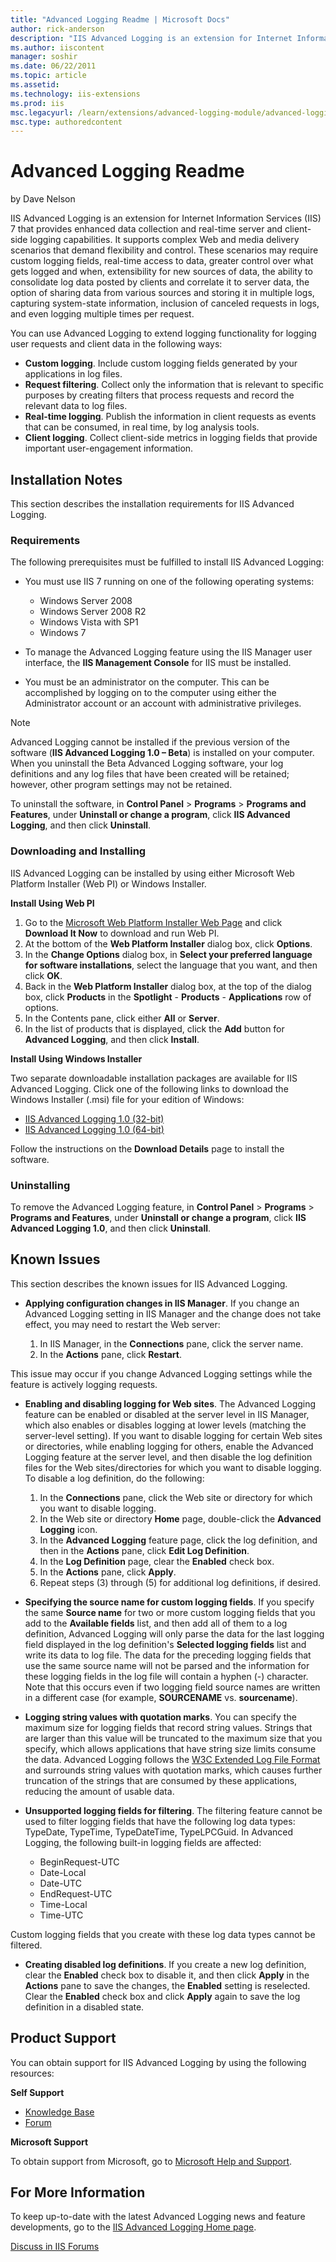 ```yaml
---
title: "Advanced Logging Readme | Microsoft Docs"
author: rick-anderson
description: "IIS Advanced Logging is an extension for Internet Information Services (IIS) 7 that provides enhanced data collection and real-time server and client-side lo..."
ms.author: iiscontent
manager: soshir
ms.date: 06/22/2011
ms.topic: article
ms.assetid: 
ms.technology: iis-extensions
ms.prod: iis
msc.legacyurl: /learn/extensions/advanced-logging-module/advanced-logging-readme
msc.type: authoredcontent
---
```

Advanced Logging Readme
====================
by Dave Nelson

IIS Advanced Logging is an extension for Internet Information Services (IIS) 7 that provides enhanced data collection and real-time server and client-side logging capabilities. It supports complex Web and media delivery scenarios that demand flexibility and control. These scenarios may require custom logging fields, real-time access to data, greater control over what gets logged and when, extensibility for new sources of data, the ability to consolidate log data posted by clients and correlate it to server data, the option of sharing data from various sources and storing it in multiple logs, capturing system-state information, inclusion of canceled requests in logs, and even logging multiple times per request.

You can use Advanced Logging to extend logging functionality for logging user requests and client data in the following ways:

- **Custom logging**. Include custom logging fields generated by your applications in log files.
- **Request filtering**. Collect only the information that is relevant to specific purposes by creating filters that process requests and record the relevant data to log files.
- **Real-time logging**. Publish the information in client requests as events that can be consumed, in real time, by log analysis tools.
- **Client logging**. Collect client-side metrics in logging fields that provide important user-engagement information.

## Installation Notes

This section describes the installation requirements for IIS Advanced Logging.

### Requirements

The following prerequisites must be fulfilled to install IIS Advanced Logging:

- You must use IIS 7 running on one of the following operating systems: 

    - Windows Server 2008
    - Windows Server 2008 R2
    - Windows Vista with SP1
    - Windows 7
- To manage the Advanced Logging feature using the IIS Manager user interface, the **IIS Management Console** for IIS must be installed.
- You must be an administrator on the computer. This can be accomplished by logging on to the computer using either the Administrator account or an account with administrative privileges.

> [!NOTE]
>  
 Advanced Logging cannot be installed if the previous version of the software (**IIS Advanced Logging 1.0 – Beta**) is installed on your computer. When you uninstall the Beta Advanced Logging software, your log definitions and any log files that have been created will be retained; however, other program settings may not be retained.

To uninstall the software, in **Control Panel** &gt; **Programs** &gt; **Programs and Features**, under **Uninstall or change a program**, click **IIS Advanced Logging**, and then click **Uninstall**.

### Downloading and Installing

IIS Advanced Logging can be installed by using either Microsoft Web Platform Installer (Web PI) or Windows Installer.

**Install Using Web PI**

1. Go to the [Microsoft Web Platform Installer Web Page](https://go.microsoft.com/?linkid=9656457) and click **Download It Now** to download and run Web PI.
2. At the bottom of the **Web Platform Installer** dialog box, click **Options**.
3. In the **Change Options** dialog box, in **Select your preferred language for software installations**, select the language that you want, and then click **OK**.
4. Back in the **Web Platform Installer** dialog box, at the top of the dialog box, click **Products** in the **Spotlight** - **Products** - **Applications** row of options.
5. In the Contents pane, click either **All** or **Server**.
6. In the list of products that is displayed, click the **Add** button for **Advanced Logging**, and then click **Install**.

**Install Using Windows Installer**

Two separate downloadable installation packages are available for IIS Advanced Logging. Click one of the following links to download the Windows Installer (.msi) file for your edition of Windows:

- [IIS Advanced Logging 1.0 (32-bit)](https://go.microsoft.com/?linkid=9689912)
- [IIS Advanced Logging 1.0 (64-bit)](https://go.microsoft.com/?linkid=9689913)

Follow the instructions on the **Download Details** page to install the software.

### Uninstalling

To remove the Advanced Logging feature, in **Control Panel** &gt; **Programs** &gt; **Programs and Features**, under **Uninstall or change a program**, click **IIS Advanced Logging 1.0**, and then click **Uninstall**.

## Known Issues

This section describes the known issues for IIS Advanced Logging.

- **Applying configuration changes in IIS Manager**. If you change an Advanced Logging setting in IIS Manager and the change does not take effect, you may need to restart the Web server:  

    1. In IIS Manager, in the **Connections** pane, click the server name.
    2. In the **Actions** pane, click **Restart**.

 This issue may occur if you change Advanced Logging settings while the feature is actively logging requests.
- **Enabling and disabling logging for Web sites**. The Advanced Logging feature can be enabled or disabled at the server level in IIS Manager, which also enables or disables logging at lower levels (matching the server-level setting). If you want to disable logging for certain Web sites or directories, while enabling logging for others, enable the Advanced Logging feature at the server level, and then disable the log definition files for the Web sites/directories for which you want to disable logging. To disable a log definition, do the following: 

    1. In the **Connections** pane, click the Web site or directory for which you want to disable logging.
    2. In the Web site or directory **Home** page, double-click the **Advanced Logging** icon.
    3. In the **Advanced Logging** feature page, click the log definition, and then in the **Actions** pane, click **Edit Log Definition**.
    4. In the **Log Definition** page, clear the **Enabled** check box.
    5. In the **Actions** pane, click **Apply**.
    6. Repeat steps (3) through (5) for additional log definitions, if desired.
- **Specifying the source name for custom logging fields**. If you specify the same **Source name** for two or more custom logging fields that you add to the **Available fields** list, and then add all of them to a log definition, Advanced Logging will only parse the data for the last logging field displayed in the log definition's **Selected logging fields** list and write its data to log file. The data for the preceding logging fields that use the same source name will not be parsed and the information for these logging fields in the log file will contain a hyphen (-) character. Note that this occurs even if two logging field source names are written in a different case (for example, **SOURCENAME** vs. **sourcename**).
- **Logging string values with quotation marks**. You can specify the maximum size for logging fields that record string values. Strings that are larger than this value will be truncated to the maximum size that you specify, which allows applications that have string size limits consume the data. Advanced Logging follows the [W3C Extended Log File Format](https://go.microsoft.com/?linkid=9689679) and surrounds string values with quotation marks, which causes further truncation of the strings that are consumed by these applications, reducing the amount of usable data.
- **Unsupported logging fields for filtering**. The filtering feature cannot be used to filter logging fields that have the following log data types: TypeDate, TypeTime, TypeDateTime, TypeLPCGuid. In Advanced Logging, the following built-in logging fields are affected:  

    - BeginRequest-UTC
    - Date-Local
    - Date-UTC
    - EndRequest-UTC
    - Time-Local
    - Time-UTC

 Custom logging fields that you create with these log data types cannot be filtered.
- **Creating disabled log definitions**. If you create a new log definition, clear the **Enabled** check box to disable it, and then click **Apply** in the **Actions** pane to save the changes, the **Enabled** setting is reselected. Clear the **Enabled** check box and click **Apply** again to save the log definition in a disabled state.

## Product Support

You can obtain support for IIS Advanced Logging by using the following resources:

**Self Support**

- [Knowledge Base](https://go.microsoft.com/?linkid=9656144)
- [Forum](https://go.microsoft.com/?linkid=9656145)

**Microsoft Support**

To obtain support from Microsoft, go to [Microsoft Help and Support](https://go.microsoft.com/?linkid=9656146).

## For More Information

To keep up-to-date with the latest Advanced Logging news and feature developments, go to the [IIS Advanced Logging Home page](https://go.microsoft.com/?linkid=9656147).
  
  
[Discuss in IIS Forums](https://forums.iis.net/1160.aspx)